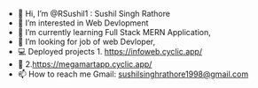 - 👋 Hi, I’m @RSushil1 : Sushil Singh Rathore
- 👀 I’m interested in Web Devlopment
- 🌱 I’m currently learning Full Stack MERN Application,
- 💞️ I’m looking for job of web Devloper,
-  💻  Deployed projects 1. https://infoweb.cyclic.app/
-  🛒 2.https://megamartapp.cyclic.app/
- 📫 How to reach me Gmail: sushilsinghrathore1998@gmail.com

<!---
RSushil1/RSushil1 is a ✨ special ✨ repository because its `README.md` (this file) appears on your GitHub profile.
You can click the Preview link to take a look at your changes.
--->
